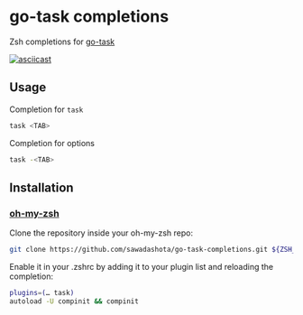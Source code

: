 # go-task completions

Zsh completions for [go-task](https://github.com/go-task/task)

[![asciicast](https://asciinema.org/a/MZn6pzx7DUTMt1y3pCnEtNi1W.png)](https://asciinema.org/a/MZn6pzx7DUTMt1y3pCnEtNi1W)

## Usage

Completion for `task`

```bash
task <TAB>
```

Completion for options


```bash
task -<TAB>
```

## Installation

### [oh-my-zsh](http://github.com/robbyrussell/oh-my-zsh)

Clone the repository inside your oh-my-zsh repo:
```bash
git clone https://github.com/sawadashota/go-task-completions.git ${ZSH_CUSTOM:=~/.oh-my-zsh/custom}/plugins/task
```

Enable it in your .zshrc by adding it to your plugin list and reloading the completion:
```bash
plugins=(… task)
autoload -U compinit && compinit
```
